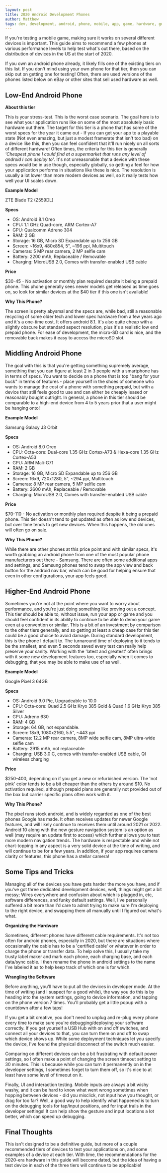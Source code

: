 ```yaml
---
layout: post
title: 2020 Android Development Phones
author: Matthew
tags: dev, development, android, phone, mobile, app, game, hardware, guide, tutorial, loam, post, blog, pixel, google, samsung, zte
---
```


If you're testing a mobile game, making sure it works on several different devices is important. This guide aims to recommend a few phones at various performance levels to help test what's out there, based on the distribution of devices in the US at the start of 2020.

If you own an android phone already, it likely fills one of the existing tiers on this list. If you don't mind using your own phone for that tier, then you can skip out on getting one for testing! Often, there are used versions of the phones listed below on eBay or other sites that sell used hardware as well.  

## Low-End Android Phone
**About this tier**

This is your stress-test. This is the worst case scenario. The goal here is to see what your application runs like on some of the most absolutely basic hardware out there. The target for this tier is a phone that has some of the worst specs for the year it came out - If you can get your app to a playable state (Not even amazing, but just a modest framerate that isn't too bad) on a device like this, then you can feel confident that it'll run nicely on all sorts of different hardware! Often times, the criteria for this tier is generally *'Cheapest phone I could find at a supermarket that runs any level of android I can deploy to'*. It's not unreasonable that a device with these specs would be in use though, especially globally, so getting a feel for how your application performs in situations like these is nice. The resolution is usually a lot lower than more modern devices as well, so it really tests how well your UI scales down.

**Example Model**

ZTE Blade T2 (Z559DL)

**Specs**

- OS: Android 8.1 Oreo
- CPU: 1.1 GHz Quad-core, ARM Cortex-A7
- GPU: Qualcomm Adreno 304
- RAM: 2 GB
- Storage: 16 GB, Micro SD Expandable up to 256 GB
- Screen: \~16x9, 480x854, 5", \~196 ppi, Multitouch
- Cameras: 5 MP rear camera, 2 MP selfie cam
- Battery: 2200 mAh, Replaceable / Removable
- Charging: MicroUSB 2.0, Comes with transfer-enabled USB cable

**Price**

$30-45 - No activation or monthly plan required despite it being a prepaid phone. This phone generally sees newer models get released as time goes on, so look for similar devices at the $40 tier if this one isn't available!

**Why This Phone?**

The screen is pretty abysmal and the specs are, while bad, still a reasonable recycling of some older tech and lower spec hardware from a few years ago and it's a one-time cost. It offers android 8.1. It's also quite cheap with a slightly obscure but standard aspect resolution, plus it's a realistic low end prepaid phone. For ease of development, the micro-SD card is nice, and the removable back makes it easy to access the microSD slot.

## Middling Android Phone

The goal with this is that you're getting something supremely average, something that you can figure at least 2 in 3 people with a smartphone has in terms of specs. You want to decide on a phone that is top "bang for your buck" in terms of features - place yourself in the shoes of someone who wants to manage the cost of a phone with something prepaid, but with a device that still feels good to use and can either be cheaply leased or reasonably bought outright. In general, a phone in this tier should be comparable to a high-end device from 4 to 5 years prior that a user might be hanging onto! 

**Example Model**

Samsung Galaxy J3 Orbit

**Specs**

- OS: Android 8.0 Oreo
- CPU: Octa-core: Dual-core 1.35 GHz Cortex-A73 & Hexa-core 1.35 GHz Cortex-A53
- GPU: ARM Mali-G71 
- RAM: 2 GB
- Storage: 16 GB, Micro SD Expandable up to 256 GB
- Screen: 16x9, 720x1280, 5", \~294 ppi, Multitouch
- Cameras: 8 MP rear camera, 5 MP selfie cam
- Battery: 2600 mAh, Replaceable / Removable
- Charging: MicroUSB 2.0, Comes with transfer-enabled USB cable

**Price**

$70-110 - No activation or monthly plan required despite it being a prepaid phone. This tier doesn't tend to get updated as often as low end devices, but over time tends to get new devices. When this happens, the old ones will often go on sale.

**Why This Phone?**

While there are other phones at this price point and with similar specs, it's worth grabbing an android phone from one of the most popular phone manufacturers out there - Samsung. There are often some additional apps and settings, and Samsung phones tend to swap the app view and back button for the android nav bar, which can be good for helping ensure that even in other configurations, your app feels good.

## Higher-End Android Phone

Sometimes you're not at the point where you want to worry about performance, and you're just doing something like proving out a concept. This tier should be able to, without issue, run your app or game and you should feel confident in its ability to continue to be able to demo your game even at a convention or similar. This is a bit of an investment by comparison to the other tiers generally, and so getting at least a cheap case for this tier could be a good choice to avoid damage. During standard development, this is the phone I default to. The turnaround time of deploying to it tends to be the smallest, and even 5 seconds saved every test can really help preserve your sanity. Working with the 'latest and greatest' often brings with it some new development features too, especially when it comes to debugging, that you may be able to make use of as well.

**Example Model**

Google Pixel 3 64GB

**Specs**

- OS: Android 9.0 Pie, Upgradeable to 10.0
- CPU: Octa-core: Quad 2.5 GHz Kryo 385 Gold & Quad 1.6 GHz Kryo 385 Silver
- GPU: Adreno 630
- RAM: 4 GB
- Storage: 64 GB, not expandable. 
- Screen: 18x9, 1080x2160, 5.5", \~443 ppi
- Cameras: 12.2 MP rear camera, 8MP wide selfie cam, 8MP ultra-wide selfie cam
- Battery: 2915 mAh, not replaceable
- Charging: USB 3.0 C, comes with transfer-enabled USB cable, QI wireless charging

**Price**

$250-400, depending on if you get a new or refurbished version. The 'not pink' color tends to be a bit cheaper than the others by around $10. No activation required, although prepaid plans are generally not provided out of the box but carrier specific plans often work with it.

**Why This Phone?**

The pixel runs stock android, and is widely regarded as one of the best phones Google has made. It often receives updates for newer Google features, and will likely continue to receives them until around 2021 or 2022. Android 10 along with the new gesture navigation system is an option as well (may require an update first to access) which further allows you to test more modern navigation trends. The hardware is respectable and while not chart-topping in any aspect is a very solid device at the time of writing, and will continue to be for a few years. In addition, if your app requires camera clarity or features, this phone has a stellar camera!

## Some Tips and Tricks

Managing all of the devices you have gets harder the more you have, and if you've got three dedicated development devices, well, things might get a bit messy; Wires everywhere and confusion about which is plugged in, etc, software differences, and funky default settings. Well, I've personally suffered a bit more than I'd care to admit trying to make sure I'm deploying to the right device, and swapping them all manually until I figured out what's what. 

**Organizing the Hardware**

Sometimes, different phones have different cable requirements. It's not too often for android phones, especially in 2020, but there are situations where occasionally the cable has to be a 'certified cable' or whatever in order to charge the phone or transfer data. To help solve this, I usually take my trusty label maker and mark each phone, each charging base, and each data/sync cable. I then rename the phone in android settings to the name I've labeled it as to help keep track of which one is for which.

**Wrangling the Software**

Before anything, you'll have to put all the devices in developer mode. At the time of writing (and I suspect for a good while), the way you do this is by heading into the system settings, going to device information, and tapping on the phone version 7 times. You'll probably get a little popup with a countdown after a few taps!

If you get a bit creative, you don't need to unplug and re-plug every phone every time to make sure you're debugging/deploying your software correctly. If you get yourself a USB Hub with on and off switches, and connect all your devices to that, you can turn them on and off to swap which device shows up. While some deployment techniques let you specify the device, I've found the physical disconnect of the switch much easier. 

Comparing on different devices can be a bit frustrating with default power settings, so I often make a point of changing the screen timeout setting to 30 minutes. This is because while you can turn it permanently on in the developer settings, I sometimes forget to turn them off, so it's nice to at least have some level of timeout on it.

Finally, UI and interaction testing. Mobile inputs are always a bit wishy washy, and it can be hard to know what went wrong sometimes when hopping between devices - did you misclick, not input how you thought, or drag for too far? Well, a good way to help identify what happened is to turn on the debugging tools for tap/input positions, and for input trails in the developer settings! It can help show the gesture and input locations a lot better, which can speed up debugging.

## Final Thoughts

This isn't designed to be a definitive guide, but more of a couple recommended tiers of devices to test your applications on, and some examples of a device at each tier. With time, the recommendations for the 2020-era hardware in this guide will become dated, but the idea of having a test device in each of the three tiers will continue to be applicable!